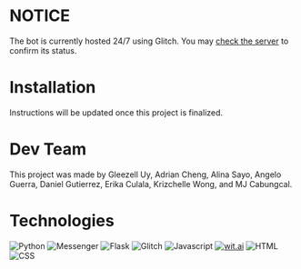 # NOTICE
The bot is currently hosted 24/7 using Glitch. You may [check the server](https://hissing-gamy-veterinarian.glitch.me/) to confirm its status.

# Installation
Instructions will be updated once this project is finalized.

# Dev Team
This project was made by Gleezell Uy, Adrian Cheng, Alina Sayo, Angelo Guerra, Daniel Gutierrez, Erika Culala, Krizchelle Wong, and MJ Cabungcal.

[comment]: <this was taken from: https://home.aveek.io/GitHub-Profile-Badges/>
[comment]: <this was taken from: https://kapasia-dev-ed.my.site.com/Badges4Me/s/>
# Technologies
![Python](https://img.shields.io/badge/Python-3776AB.svg?style=for-the-badge&logo=Python&logoColor=white)
![Messenger](https://img.shields.io/badge/Messenger-00B2FF.svg?style=for-the-badge&logo=Messenger&logoColor=white)
![Flask](https://img.shields.io/badge/Flask-000000.svg?style=for-the-badge&logo=Flask&logoColor=white)
![Glitch](https://img.shields.io/badge/Glitch-3333FF.svg?style=for-the-badge&logo=Glitch&logoColor=white)
![Javascript](https://img.shields.io/badge/JavaScript-F7DF1E.svg?style=for-the-badge&logo=JavaScript&logoColor=black)
<a href='https://wit.ai/' target="_blank"><img alt='wit.ai' src='https://img.shields.io/badge/wit.ai-100000?style=for-the-badge&logo=wit.ai&logoColor=white&labelColor=43B0A4&color=43B0A4'/></a>
![HTML](https://img.shields.io/badge/HTML5-E34F26.svg?style=for-the-badge&logo=HTML5&logoColor=white)
![CSS](https://img.shields.io/badge/CSS3-1572B6.svg?style=for-the-badge&logo=CSS3&logoColor=white)
